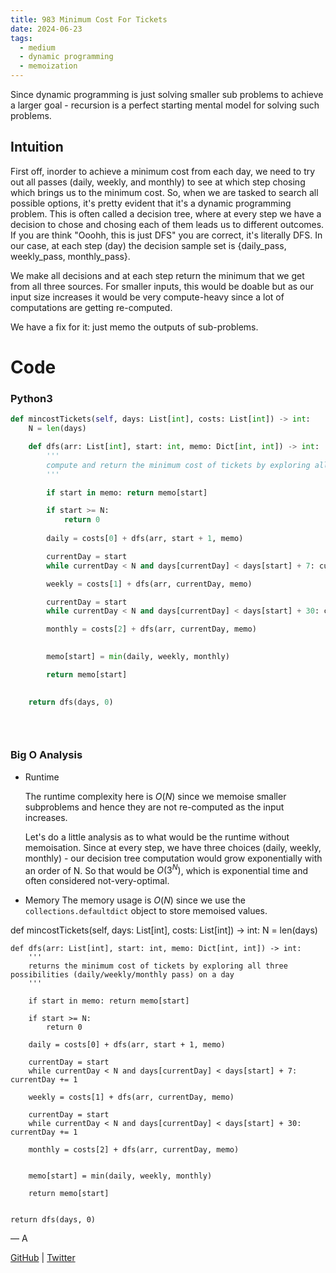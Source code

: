 ```yaml
---
title: 983 Minimum Cost For Tickets
date: 2024-06-23
tags:
  - medium
  - dynamic programming
  - memoization
---
```


Since dynamic programming is just solving smaller sub problems to achieve a larger goal - recursion is a perfect starting mental model for solving such problems.

## Intuition

First off, inorder to achieve a minimum cost from each day, we need to try out all passes (daily, weekly, and monthly) to see at which step chosing which brings us to the minimum cost.
So, when we are tasked to search all possible options, it's pretty evident that it's a dynamic programming problem. This is often called a decision tree, where at every step we have a decision to chose and chosing each of them leads us to different outcomes. If you are think "Ooohh, this is just DFS" you are correct, it's literally DFS. In our case, at each step (day) the decision sample set is {daily_pass, weekly_pass, monthly_pass}.

We make all decisions and at each step return the minimum that we get from all three sources. For smaller inputs, this would be doable but as our input size increases it would be very compute-heavy since a lot of computations are getting re-computed.

We have a fix for it: just memo the outputs of sub-problems.


# Code

### Python3

```python
def mincostTickets(self, days: List[int], costs: List[int]) -> int:
    N = len(days)

    def dfs(arr: List[int], start: int, memo: Dict[int, int]) -> int:
        '''
        compute and return the minimum cost of tickets by exploring all three possibilities (daily/weekly/monthly pass) on a day
        '''

        if start in memo: return memo[start]

        if start >= N:
            return 0
        
        daily = costs[0] + dfs(arr, start + 1, memo)

        currentDay = start
        while currentDay < N and days[currentDay] < days[start] + 7: currentDay += 1

        weekly = costs[1] + dfs(arr, currentDay, memo)

        currentDay = start
        while currentDay < N and days[currentDay] < days[start] + 30: currentDay += 1

        monthly = costs[2] + dfs(arr, currentDay, memo)
        

        memo[start] = min(daily, weekly, monthly)

        return memo[start]

    
    return dfs(days, 0)

        
        

```

### Big O Analysis

- Runtime

  The runtime complexity here is $O(N)$ since we memoise smaller subproblems and hence they are not re-computed as the input increases.

  Let's do a little analysis as to what would be the runtime without memoisation. Since at every step, we have three choices (daily, weekly, monthly) - our decision tree computation would grow exponentially with an order of N. So that would be $O(3^N)$, which is exponential time and often considered not-very-optimal.


- Memory
  The memory usage is $O(N)$ since we use the `collections.defaultdict` object to store memoised values.


def mincostTickets(self, days: List[int], costs: List[int]) -> int:
    N = len(days)

    def dfs(arr: List[int], start: int, memo: Dict[int, int]) -> int:
        '''
        returns the minimum cost of tickets by exploring all three possibilities (daily/weekly/monthly pass) on a day
        '''

        if start in memo: return memo[start]

        if start >= N:
            return 0
        
        daily = costs[0] + dfs(arr, start + 1, memo)

        currentDay = start
        while currentDay < N and days[currentDay] < days[start] + 7: currentDay += 1

        weekly = costs[1] + dfs(arr, currentDay, memo)

        currentDay = start
        while currentDay < N and days[currentDay] < days[start] + 30: currentDay += 1

        monthly = costs[2] + dfs(arr, currentDay, memo)
        

        memo[start] = min(daily, weekly, monthly)

        return memo[start]

    
    return dfs(days, 0)
— A

[GitHub](https://github.com/AtharvaKamble) | [Twitter](https://twitter.com/AtharvaKamble07)
